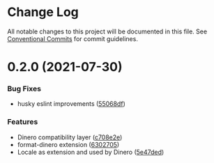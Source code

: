 # Change Log

All notable changes to this project will be documented in this file.
See [Conventional Commits](https://conventionalcommits.org) for commit guidelines.

# 0.2.0 (2021-07-30)


### Bug Fixes

* husky eslint improvements ([55068df](https://github.com/nick.codes/soldi.js/commit/55068df97b31dcc1a287d1c9bfcc6f7b8d02ab49))


### Features

* Dinero compatibility layer ([c708e2e](https://github.com/nick.codes/soldi.js/commit/c708e2e28ea571c0f4957f2b81dbb30e16bd20fe))
* format-dinero extension ([6302705](https://github.com/nick.codes/soldi.js/commit/6302705a48b4f939a5193df3799832ff4cdd3a94))
* Locale as extension and used by Dinero ([5e47ded](https://github.com/nick.codes/soldi.js/commit/5e47ded279d22410b6301c4b083aa604c3779177))
